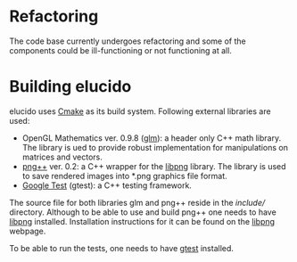 # Refactoring
The code base currently undergoes refactoring and some of the components could be ill-functioning or not functioning at all.

# Building elucido
elucido uses [Cmake](https://cmake.org/) as its build system. Following external libraries are used:
 * OpenGL Mathematics ver. 0.9.8 ([glm](https://glm.g-truc.net/0.9.8/index.html)): a header only C++ math library. The library is ued to provide robust implementation for manipulations on matrices and vectors.  
 * [png++](https://www.nongnu.org/pngpp/) ver. 0.2: a C++ wrapper for the [libpng](http://www.libpng.org/pub/png/libpng.html) library. The library is used to save rendered images into *.png graphics file format.
 * [Google Test](https://github.com/google/googletest) (gtest): a C++ testing framework. 

The source file for both libraries glm and png++ reside in the _include/_ directory. Although to be able to use and build png++ one needs to have [libpng](http://www.libpng.org/pub/png/libpng.html) installed. Installation instructions for it can be found on the [libpng](http://www.libpng.org/pub/png/libpng.html) webpage.

To be able to run the tests, one needs to have [gtest](https://github.com/google/googletest) installed.  